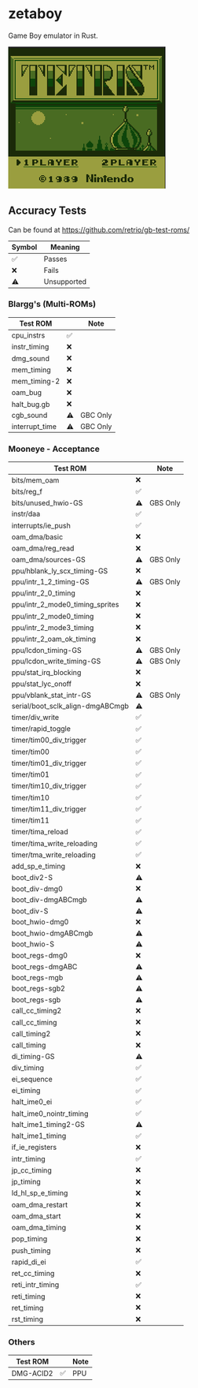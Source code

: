 # zetaboy
Game Boy emulator in Rust.

![alt text](screenshot_tetris.png)

## Accuracy Tests

Can be found at https://github.com/retrio/gb-test-roms/

| Symbol | Meaning     |
|--------|-------------|
| ✅     | Passes      |
| ❌     | Fails       |
| ⚠️     | Unsupported |

### Blargg's (Multi-ROMs)

| Test ROM        |    | Note     |
|-----------------|----| -------- |
| cpu_instrs      | ✅ |          |
| instr_timing    | ❌ |          |
| dmg_sound       | ❌ |          |
| mem_timing      | ❌ |          |
| mem_timing-2    | ❌ |          |
| oam_bug         | ❌ |          |
| halt_bug.gb     | ❌ |          |
| cgb_sound       | ⚠️ | GBC Only |
| interrupt_time  | ⚠️ | GBC Only |

### Mooneye - Acceptance

| Test ROM                         |    | Note     |
|----------------------------------|----| -------- |
| bits/mem_oam                     | ❌ |          |
| bits/reg_f                       | ✅ |          |
| bits/unused_hwio-GS              | ⚠️ | GBS Only |
| instr/daa                        | ✅ |          |
| interrupts/ie_push               | ✅ |          |
| oam_dma/basic                    | ❌ |          |
| oam_dma/reg_read                 | ❌ |          |
| oam_dma/sources-GS               | ⚠️ | GBS Only |
| ppu/hblank_ly_scx_timing-GS      | ❌ |          |
| ppu/intr_1_2_timing-GS           | ⚠️ | GBS Only |
| ppu/intr_2_0_timing              | ❌ |          |
| ppu/intr_2_mode0_timing_sprites  | ❌ |          |
| ppu/intr_2_mode0_timing          | ❌ |          |
| ppu/intr_2_mode3_timing          | ❌ |          |
| ppu/intr_2_oam_ok_timing         | ❌ |          |
| ppu/lcdon_timing-GS              | ⚠️ | GBS Only |
| ppu/lcdon_write_timing-GS        | ⚠️ | GBS Only |
| ppu/stat_irq_blocking            | ❌ |          |
| ppu/stat_lyc_onoff               | ❌ |          |
| ppu/vblank_stat_intr-GS          | ⚠️ | GBS Only |
| serial/boot_sclk_align-dmgABCmgb | ⚠️ |          |
| timer/div_write                  | ✅ |          |
| timer/rapid_toggle               | ✅ |          |
| timer/tim00_div_trigger          | ✅ |          |
| timer/tim00                      | ✅ |          |
| timer/tim01_div_trigger          | ✅ |          |
| timer/tim01                      | ✅ |          |
| timer/tim10_div_trigger          | ✅ |          |
| timer/tim10                      | ✅ |          |
| timer/tim11_div_trigger          | ✅ |          |
| timer/tim11                      | ✅ |          |
| timer/tima_reload                | ✅ |          |
| timer/tima_write_reloading       | ✅ |          |
| timer/tma_write_reloading        | ✅ |          |
| add_sp_e_timing                  | ❌ |          |
| boot_div2-S                      | ⚠️ |          |
| boot_div-dmg0                    | ❌ |          |
| boot_div-dmgABCmgb               | ⚠️ |          |
| boot_div-S                       | ⚠️ |          |
| boot_hwio-dmg0                   | ❌ |          |
| boot_hwio-dmgABCmgb              | ⚠️ |          |
| boot_hwio-S                      | ⚠️ |          |
| boot_regs-dmg0                   | ❌ |          |
| boot_regs-dmgABC                 | ⚠️ |          |
| boot_regs-mgb                    | ⚠️ |          |
| boot_regs-sgb2                   | ⚠️ |          |
| boot_regs-sgb                    | ⚠️ |          |
| call_cc_timing2                  | ❌ |          |
| call_cc_timing                   | ❌ |          |
| call_timing2                     | ❌ |          |
| call_timing                      | ❌ |          |
| di_timing-GS                     | ⚠️ |          |
| div_timing                       | ✅ |          |
| ei_sequence                      | ✅ |          |
| ei_timing                        | ✅ |          |
| halt_ime0_ei                     | ✅ |          |
| halt_ime0_nointr_timing          | ✅ |          |
| halt_ime1_timing2-GS             | ⚠️ |          |
| halt_ime1_timing                 | ✅ |          |
| if_ie_registers                  | ❌ |          |
| intr_timing                      | ✅ |          |
| jp_cc_timing                     | ❌ |          |
| jp_timing                        | ❌ |          |
| ld_hl_sp_e_timing                | ❌ |          |
| oam_dma_restart                  | ❌ |          |
| oam_dma_start                    | ❌ |          |
| oam_dma_timing                   | ❌ |          |
| pop_timing                       | ❌ |          |
| push_timing                      | ❌ |          |
| rapid_di_ei                      | ✅ |          |
| ret_cc_timing                    | ❌ |          |
| reti_intr_timing                 | ✅ |          |
| reti_timing                      | ❌ |          |
| ret_timing                       | ❌ |          |
| rst_timing                       | ❌ |          |

### Others

| Test ROM  |    | Note |
|-----------|----| ---- |
| DMG-ACID2 | ✅ | PPU  |